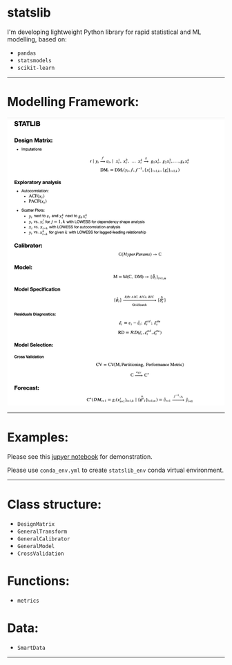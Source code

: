 # statslib
I'm developing lightweight Python library for rapid statistical and ML modelling, based on:
* `pandas`
* `statsmodels`
* `scikit-learn`

***
# Modelling Framework:

![alt text](docs/Modelling_Framework.png)

***
# Examples:

Please see this [jupyer notebook](https://nbviewer.jupyter.org/github/ashubertt/statslib/blob/main/docs/Statslib%20Demo.ipynb) for demonstration. 

Please use `conda_env.yml` to create `statslib_env` conda virtual environment.

***
# Class structure:
* `DesignMatrix`
* `GeneralTransform`  
* `GeneralCalibrator`
* `GeneralModel`
* `CrossValidation`


# Functions:
* `metrics`

# Data:
* `SmartData`

***

